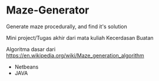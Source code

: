 # Maze-Generator
Generate maze procedurally, and find it's solution

Mini project/Tugas akhir dari mata kuliah Kecerdasan Buatan

Algoritma dasar dari https://en.wikipedia.org/wiki/Maze_generation_algorithm

- Netbeans
- JAVA

